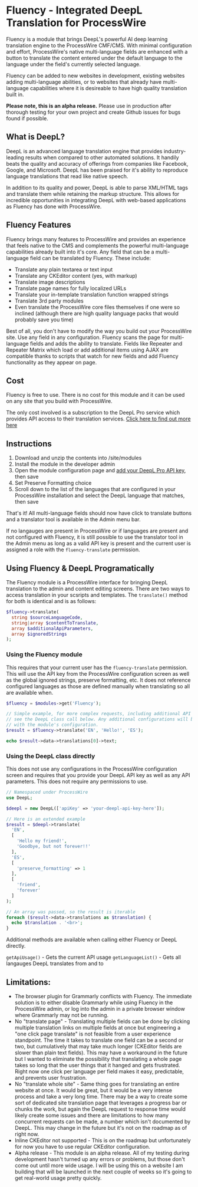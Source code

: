# Fluency - Integrated DeepL Translation for ProcessWire
Fluency is a module that brings DeepL's powerful AI deep learning translation engine to the ProcessWire CMF/CMS. With minimal configuration and effort, ProcessWire's native multi-language fields are enhanced with a button to translate the content entered under the default language to the language under the field's currently selected language.

Fluency can be added to new websites in development, existing websites adding multi-language abilities, or to websites that already have multi-language capabilities where it is desireable to have high quality translation built in.

**Please note, this is an alpha release.** Please use in production after thorough testing for your own project and create Github issues for bugs found if possible.

## What is DeepL?
DeepL is an advanced language translation engine that provides industry-leading results when compared to other automated solutions. It handily beats the quality and accuracy of offerings from companies like Facebook, Google, and Microsoft. DeepL has been praised for it's ability to reproduce language translations that read like native speech.

In addition to its quality and power, DeepL is able to parse XML/HTML tags and translate them while retaining the markup structure. This allows for incredible opportunities in integrating DeepL with web-based applications as Fluency has done with ProcessWire.

## Fluency Features
Fluency brings many features to ProcessWire and provides an experience that feels native to the CMS and complements the powerful multi-language capabilities already built into it's core. Any field that can be a multi-language field can be translated by Fluency. These include:

- Translate any plain textarea or text input
- Translate any CKEditor content (yes, with markup)
- Translate image descriptions
- Translate page names for fully localized URLs
- Translate your in-template translation function wrapped strings
- Translate 3rd party modules
- Even translate the ProcessWire core files themselves if one were so inclined (although there are high quality language packs that would probably save you time)

Best of all, you don't have to modify the way you build out your ProcessWire site. Use any field in any configuration. Fluency scans the page for multi-language fields and adds the ability to translate. Fields like Repeater and Repeater Matrix which load or add additional items using AJAX are compatible thanks to scripts that watch for new fields and add Fluency functionality as they appear on page.

## Cost
Fluency is free to use. There is no cost for this module and it can be used on any site that you build with ProcessWire.

The only cost involved is a subscription to the DeepL Pro service which provides API access to their translation services. [Click here to find out more here](https://www.deepl.com/pro#developer)

## Instructions
1. Download and unzip the contents into /site/modules
2. Install the module in the developer admin
3. Open the module configuration page and [add your DeepL Pro API key](https://www.deepl.com/pro#developer), then save
4. Set Preserve Formatting choice
5. Scroll down to the list of the languages that are configured in your ProcessWire installation and select the DeepL language that matches, then save

That's it! All multi-language fields should now have click to translate buttons and a translator tool is available in the Admin menu bar.

If no langauges are present in ProcessWire or if languages are present and not configured with Fluency, it is still possible to use the translator tool in the Admin menu as long as a valid API key is present and the current user is assigned a role with the `fluency-translate` permission.

## Using Fluency & DeepL Programatically
The Fluency module is a ProcessWire interface for bringing DeepL translation to the admin and content editing screens. There are two ways to access translation in your scsripts and templates. The `translate()` method for both is identical and is as follows:

```php
$fluency->translate(
  string $sourceLanguageCode,
  string|array $contentToTranslate,
  array $additionalApiParameters,
  array $ignoredStrings
);
```

### Using the Fluency module
This requires that your current user has the `fluency-translate` permission. This will use the API key from the ProcessWire configuration screen as well as the global ignored strings, preserve formatting, etc. It does not reference configured languages as those are defined manually when translating so all are available when.

```php
$fluency = $modules->get('Fluency');

// Simple example, for more complex requests, including additional API parameters
// see the DeepL class call below. Any additional configurations will be merged
// with the module's configuration.
$result = $fluency->translate('EN', 'Hello!', 'ES');

echo $result->data->translations[0]->text;
```

### Using the DeepL class directly
This does not use any configurations in the ProcessWire configuration screen and requires that you provide your DeepL API key as well as any API parameters. This does not require any permissions to use.

```php
// Namespaced under ProcessWire
use DeepL;

$deepl = new DeepL(['apiKey' => 'your-deepl-api-key-here']);

// Here is an extended example
$result = $deepl->translate(
  'EN',
  [
    'Hello my friend!',
    'Goodbye, but not forever!!'
  ],
  'ES',
  [
    'preserve_formatting' => 1
  ],
  [
    'friend',
    'forever'
  ]
);

// An array was passed, so the result is iterable
foreach ($result->data->translations as $translation) {
  echo $translation . '<br>';
}
```

Additional methods are available when calling either Fluency or DeepL directly.

`getApiUsage()` - Gets the current API usage
`getLanguageList()` - Gets all langauges DeepL translates from and to

## Limitations:
- The browser plugin for Grammarly conflicts with Fluency. The immediate solution is to either disable Grammarly while using Fluency in the ProcessWire admin, or log into the admin in a private browser window where Grammarly may not be running.
- No "translate page" - Translating multiple fields can be done by clicking multiple translation links on multiple fields at once but engineering a "one click page translate" is not feasible from a user experience standpoint. The time it takes to translate one field can be a second or two, but cumulatively that may take much longer (CKEditor fields are slower than plain text fields). This may have a workaround in the future but I wanted to eliminate the possibility that translating a whole page takes so long that the user things that it hanged and gets frustrated. Right now one click per language per field makes it easy, predictable, and prevents user frustration.
- No "translate whole site" - Same thing goes for translating an entire website at once. It would be great, but it would be a very intense process and take a very long time. There may be a way to create some sort of dedicated site translation page that leverages a progress bar or chunks the work, but again the DeepL request to response time would likely create some issues and there are limitations to how many concurrent requests can be made, a number which isn't documented by DeepL. This may change in the future but it's not on the roadmap as of right now.
- Inline CKEditor not supported - This is on the roadmap but unfortunately for now you have to use regular CKEditor configuration.
- Alpha release - This module is an alpha release. All of my testing during development hasn't turned up any errors or problems, but those don't come out until more wide usage. I will be using this on a website I am building that will be launched in the next couple of weeks so it's going to get real-world usage pretty quickly.
